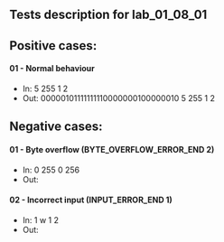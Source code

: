 ## Tests description for lab_01_08_01

## Positive cases:

#### 01 - Normal behaviour
- In: 5 255 1 2
- Out: 00000101111111110000000100000010 
  5 255 1 2

## Negative cases:
#### 01 - Byte overflow (BYTE_OVERFLOW_ERROR_END 2)
- In: 0 255 0 256
- Out:

#### 02 - Incorrect input (INPUT_ERROR_END 1)
- In: 1 w 1 2
- Out: